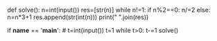 
def solve():
	n=int(input())
	res=[str(n)]
	while n!=1:
		if n%2==0:
			n/=2
		else:
			n=n*3+1
		res.append(str(int(n)))
	print(" ".join(res))

if __name__ == '__main__':
	# t=int(input())
	t=1
	while t>0:
		t-=1
		solve()
